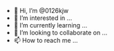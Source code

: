 - 👋 Hi, I’m @0126kjw
- 👀 I’m interested in ...
- 🌱 I’m currently learning ...
- 💞️ I’m looking to collaborate on ...
- 📫 How to reach me ...

<!---
0126kjw/0126kjw is a ✨ special ✨ repository because its `README.md` (this file) appears on your GitHub profile.
You can click the Preview link to take a look at your changes.
--->
